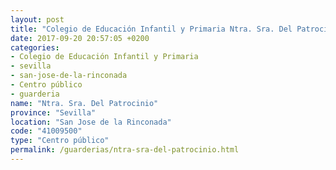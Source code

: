 ```yaml
---
layout: post
title: "Colegio de Educación Infantil y Primaria Ntra. Sra. Del Patrocinio"
date: 2017-09-20 20:57:05 +0200
categories:
- Colegio de Educación Infantil y Primaria
- sevilla
- san-jose-de-la-rinconada
- Centro público
- guarderia
name: "Ntra. Sra. Del Patrocinio"
province: "Sevilla"
location: "San Jose de la Rinconada"
code: "41009500"
type: "Centro público"
permalink: /guarderias/ntra-sra-del-patrocinio.html
---
```

